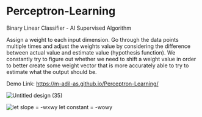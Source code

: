 # Perceptron-Learning
Binary Linear Classifier - AI Supervised Algorithm

Assign a weight to each input dimension. Go through the data points multiple times and adjust the weights value by considering the difference between actual value and estimate value (hypothesis function).
We constantly try to figure out whether we need to shift a weight value in order to better create some weight vector that is more accurately able to try to estimate what the output should be.

Demo Link: https://m-adil-as.github.io/Perceptron-Learning/

![Untitled design (35)](https://github.com/M-Adil-AS/Perceptron-Learning/assets/115668271/9662d759-489f-4966-bfb5-e77b3653a4a0)

![let slope = -wxwy let constant = -wowy](https://github.com/M-Adil-AS/Perceptron-Learning/assets/115668271/b9efd46d-76f9-49f8-903f-cd4a42a54d84)
